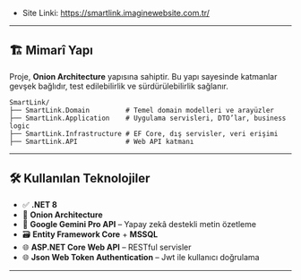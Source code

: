 - Site Linki: https://smartlink.imaginewebsite.com.tr/

---
## 🏗️ Mimarî Yapı

Proje, **Onion Architecture** yapısına sahiptir. Bu yapı sayesinde katmanlar gevşek bağlıdır, test edilebilirlik ve sürdürülebilirlik sağlanır.

```
SmartLink/
├── SmartLink.Domain         # Temel domain modelleri ve arayüzler
├── SmartLink.Application    # Uygulama servisleri, DTO’lar, business logic
├── SmartLink.Infrastructure # EF Core, dış servisler, veri erişimi
├── SmartLink.API            # Web API katmanı
```

---

## 🛠️ Kullanılan Teknolojiler

- ✅ **.NET 8**
- 🧅 **Onion Architecture**
- 🧠 **Google Gemini Pro API** – Yapay zekâ destekli metin özetleme
- 🗃️ **Entity Framework Core** + **MSSQL**
- 🌐 **ASP.NET Core Web API** – RESTful servisler
- 🌐 **Json Web Token Authentication** – Jwt ile kullanıcı doğrulama


---

